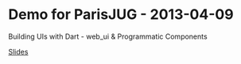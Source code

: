 Demo for ParisJUG - 2013-04-09
==
Building UIs with Dart - web_ui & Programmatic Components

[Slides]

  [Slides]: http://fr.slideshare.net/yohanbeschi/dart-web-ui-programmatic-components-final

